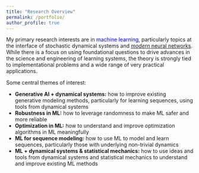 ```yaml
---
title: "Research Overview"
permalink: /portfolio/
author_profile: true
---
```


My primary research interests are in <font color="blue">machine learning</font>, particularly topics at the interface of stochastic dynamical systems and <a href="https://arxiv.org/abs/1312.6199"><font><i>modern</i></font> neural networks</a>. While there is a focus on using foundational questions to drive advances in the science and engineering of learning systems, the theory is strongly tied to implementational problems and a wide range of very practical applications.  <br>

Some central themes of interest:<br>
- **Generative AI + dynamical systems:** how to improve existing generative modeling methods, particularly for learning sequences, using tools from dynamical systems 
- **Robustness in ML:** how to leverage randomness to make ML safer and more reliable
- **Optimization in ML:** how to understand and improve optimization algorithms in ML meaningfully 
- **ML for sequence modeling:** how to use ML to model and learn sequences, particularly those with underlying non-trivial dynamics 
- **ML + dynamical systems & statistical mechanics:** how to use ideas and tools from dynamical systems and statistical mechanics to understand and improve existing ML methods

<!-- Some more specific research projects are: <br>


At a high level, my research is inspired and driven by the following fundamental question: 

<font><i>Given a data set/model, a learning model and a learning algorithm, can we build a principled yet practical framework to *explore* and *exploit* the behavior of the learning model on test data, in various regimes and for various settings? </i></font>
<br>

*I also maintain a <a href="https://shoelim.github.io/DSxML/">personal journal</a> to keep track of the progress in the research areas that I am interested in.

<img src="principle.png" width="280" height="280" style="float:right">

In particular, I apply and develop ideas and tools from several areas of probability theory, stochastic analysis, statistical learning, statistical mechanics and dynamical systems to address problems concerning <font color="blue">open dynamical systems</font> arising in statistical mechanics and machine learning. <br>

Open systems are, in a broad sense, components of a larger closed system that interact with other components of the larger system. These systems abound in applications and are typically random/stochastic, nonlinear, high-dimensional and have non-trivial dynamics. Studying physical and artificial systems rigorously within an appropriate open systems framework allows us to gain valuable insights into these systems. The overarching theme of my current research revolves around using probabilistic and statistical approaches to understand <font color="blue"><i>learning of dynamical representations</i></font> and <font color="blue"><i>physics of dynamical systems</i></font>.  <br> 
{% include base_path %}


{% for post in site.portfolio %}
  {% include archive-single.html %}
{% endfor %}
 
 <i>Click on the project titles above to learn more about our work.</i> 
-->



